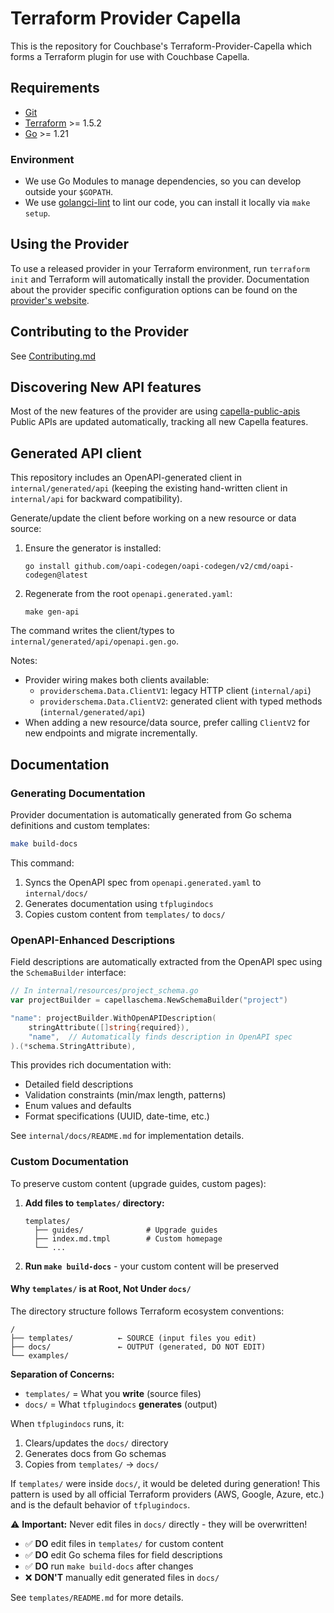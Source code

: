 # Terraform Provider Capella 

This is the repository for Couchbase's Terraform-Provider-Capella which forms a Terraform plugin for use with Couchbase Capella.

## Requirements

- [Git](https://git-scm.com/)
- [Terraform](https://www.terraform.io/downloads.html) >= 1.5.2
- [Go](https://golang.org/doc/install) >= 1.21

### Environment

- We use Go Modules to manage dependencies, so you can develop outside your `$GOPATH`.
- We use [golangci-lint](https://github.com/golangci/golangci-lint) to lint our code, you can install it locally via `make setup`.

## Using the Provider

To use a released provider in your Terraform environment, run `terraform init` and Terraform will automatically install the provider.
Documentation about the provider specific configuration options can be found on the [provider's website](https://developer.hashicorp.com/terraform/language/providers).

## Contributing to the Provider
See [Contributing.md](https://github.com/couchbasecloud/terraform-provider-couchbase-capella/blob/main/CONTRIBUTING.md)

## Discovering New API features

Most of the new features of the provider are using [capella-public-apis](https://docs.couchbase.com/cloud/management-api-guide/management-api-intro.html)
Public APIs are updated automatically, tracking all new Capella features.

## Generated API client

This repository includes an OpenAPI-generated client in `internal/generated/api` (keeping the existing hand-written client in `internal/api` for backward compatibility).

Generate/update the client before working on a new resource or data source:

1) Ensure the generator is installed:

   `go install github.com/oapi-codegen/oapi-codegen/v2/cmd/oapi-codegen@latest`

2) Regenerate from the root `openapi.generated.yaml`:

   `make gen-api`

The command writes the client/types to `internal/generated/api/openapi.gen.go`.

Notes:
- Provider wiring makes both clients available:
  - `providerschema.Data.ClientV1`: legacy HTTP client (`internal/api`)
  - `providerschema.Data.ClientV2`: generated client with typed methods (`internal/generated/api`)
- When adding a new resource/data source, prefer calling `ClientV2` for new endpoints and migrate incrementally.

## Documentation

### Generating Documentation

Provider documentation is automatically generated from Go schema definitions and custom templates:

```bash
make build-docs
```

This command:
1. Syncs the OpenAPI spec from `openapi.generated.yaml` to `internal/docs/`
2. Generates documentation using `tfplugindocs`
3. Copies custom content from `templates/` to `docs/`

### OpenAPI-Enhanced Descriptions

Field descriptions are automatically extracted from the OpenAPI spec using the `SchemaBuilder` interface:

```go
// In internal/resources/project_schema.go
var projectBuilder = capellaschema.NewSchemaBuilder("project")

"name": projectBuilder.WithOpenAPIDescription(
    stringAttribute([]string{required}),
    "name",  // Automatically finds description in OpenAPI spec
).(*schema.StringAttribute),
```

This provides rich documentation with:
- Detailed field descriptions
- Validation constraints (min/max length, patterns)
- Enum values and defaults
- Format specifications (UUID, date-time, etc.)

See `internal/docs/README.md` for implementation details.

### Custom Documentation

To preserve custom content (upgrade guides, custom pages):

1. **Add files to `templates/` directory:**
   ```
   templates/
     ├── guides/              # Upgrade guides
     ├── index.md.tmpl        # Custom homepage
     └── ...
   ```

2. **Run `make build-docs`** - your custom content will be preserved

#### Why `templates/` is at Root, Not Under `docs/`

The directory structure follows Terraform ecosystem conventions:

```
/
├── templates/          ← SOURCE (input files you edit)
├── docs/               ← OUTPUT (generated, DO NOT EDIT)
└── examples/
```

**Separation of Concerns:**
- `templates/` = What you **write** (source files)
- `docs/` = What `tfplugindocs` **generates** (output)

When `tfplugindocs` runs, it:
1. Clears/updates the `docs/` directory
2. Generates docs from Go schemas
3. Copies from `templates/` → `docs/`

If `templates/` were inside `docs/`, it would be deleted during generation! This pattern is used by all official Terraform providers (AWS, Google, Azure, etc.) and is the default behavior of `tfplugindocs`.

⚠️ **Important:** Never edit files in `docs/` directly - they will be overwritten!

- ✅ **DO** edit files in `templates/` for custom content
- ✅ **DO** edit Go schema files for field descriptions  
- ✅ **DO** run `make build-docs` after changes
- ❌ **DON'T** manually edit generated files in `docs/`

See `templates/README.md` for more details.
